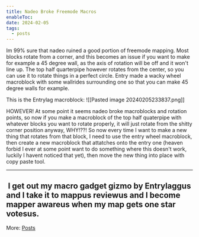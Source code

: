 ```yaml
---
title: Nadeo Broke Freemode Macros
enableToc: 
date: 2024-02-05
tags:
  - posts
---
```

Im 99% sure that nadeo ruined a good portion of freemode mapping. Most blocks rotate from a corner, and this becomes an issue if you want to make for example a 45 degree wall, as the axis of rotation will be off and it won't line up. The top half quarterpipe however rotates from the center, so you can use it to rotate things in a perfect circle. Entry made a wacky wheel macroblock with some wallrides surrounding one so that you can make 45 degree walls for example.

This is the Entrylag macroblock:
![[Pasted image 20240205233837.png]]

HOWEVER! At some point it seems nadeo broke macroblocks and rotation points, so now if you make a macroblock of the top half quaterpipe with whatever blocks you want to rotate properly, it will just rotate from the shitty corner position anyway, WHY!??! So now every time I want to make a new thing that rotates from that block, I need to use the entry wheel macroblock, then create a new macroblock that attatches onto the entry one (heaven forbid I ever at some point want to do something where this doesn't work, luckily I havent noticed that yet), then move the new thing into place with copy paste tool.

---
 I get out my macro gadget gizmo by Entrylaggus and I take it to mappus reviewus and I become mapper awareus when my map gets one star votesus.
 
---

More: [Posts](./tags/posts)